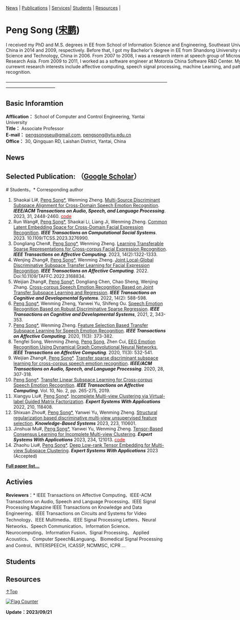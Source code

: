 <span id = "Top"> </span>
 [News](#News) | [Publications](#Publications)  | [Services](#Services)| [Students](#Students) | [Resources](#Resources) |
# Peng Song   (<a href="/index.html">宋鹏</a>)  

<p style="width:970px;">
    <img src="/peng.jpg" align="right" width="180" hspace="5" vspace="5">
I received my PhD and M.S. degrees in EE from School of Information Science and Engineering, Southeast University, China in 2014 and 2009, respectively.  Before that, I got my Bachelor's degree in EE from Shandong University of Science and Technology, China in 2006. From 2007 to 2008, I was a research intern at speech group of Microsoft Research Asia. From 2009 to 2011, I worked as a software engineer at Motorola China Software R&D Center. My currewnt research interests include affective computing, speech signal processing, machine Learning, and pattern recognition.
</p>

———————————————————————————————————————————————

## Basic Inforamtion
**Afflication：** School of Computer and Control Engineering, Yantai University   
**Title：** Associate Professor   
**E-mail：** pengsongseu@gmail.com, pengsong@ytu.edu.cn   
**Office：** 30, Qingquan RD, Laishan District, Yantai, China

<span id = "News"> </span>
## **News**


<span id = "Publications"> </span>
## **Selected Publication:** （<a href="https://scholar.google.com/citations?user=6zxeFQIAAAAJ&hl=zh-TW">Google Scholar</a>） 
 
\# Students，\* Corresponding author

1. Shaokai Li#,  <u>Peng Song*</u>, Wenming Zheng. [Multi-Source Discriminant Subspace Alignment for Cross-Domain Speech Emotion Recognition](https://ieeexplore.ieee.org/document/10158502). ***IEEE/ACM Transactions on Audio, Speech, and Language Processing***. 2023, 31, 2448-2460. [<font color="#dd0000">code</font><br />](https://github.com/shaokai1209/MDSA)
2. Run Wang#,  <u>Peng Song*</u>, Shaokai Li, Liang Ji, Wenming Zheng. [Common Latent Embedding Space for Cross-Domain Facial Expression Recognition](https://ieeexplore.ieee.org/document/10137555). ***IEEE Transactions on Computational Social Systems***. 2023. 10.1109/TCSS.2023.3276990.
3. Dongliang Chen#, <u>Peng Song*</u>, Wenming Zheng. [Learning Transferable Sparse Representations for Cross-corpus Facial Expression Recognition](https://ieeexplore.ieee.org/document/9423630).  ***IEEE Transactions on Affective Computing***. 2023, 14(2):1322-1333.
4. Wenjing Zhang#,  <u>Peng Song*</u>, Wenming Zheng. [Joint Local-Global Discriminative Subspace Transfer Learning for Facial Expression Recognition](https://ieeexplore.ieee.org/document/9761954). ***IEEE Transactions on Affective Computing***. 2022. Doi:10.1109/TAFFC.2022.3168834.
5.  Weijian Zhang#, <u>Peng Song*</u>, Dongliang Chen, Chao Sheng, Wenjing Zhang. [Cross-corpus Speech Emotion Recognition Based on Joint Transfer Subspace Learning and Regression](https://ieeexplore.ieee.org/document/9340391/). ***IEEE Transactions on Cognitive and Developmental Systems***. 2022, 14(2): 588-598.
9. <u>Peng Song*</u>, Wenming Zheng, Yanwei Yu, Shifeng Ou. [Speech Emotion Recognition Based on Robust Discriminative Sparse Regression](https://ieeexplore.ieee.org/document/9080065). ***IEEE Transactions on Cognitive and Developmental Systems***, 2021, 2, 343-353.
2033. <u>Peng Song*</u>, Wenming Zheng. [Feature Selection Based Transfer Subspace Learning for Speech Emotion Recognition](https://ieeexplore.ieee.org/document/8276251). ***IEEE Transactions on Affective Computing***. 2020, 11(3): 373-382.
2034. Tengfei Song, Wenming Zheng, <u>Peng Song</u>, Zhen Cui, [EEG Emotion Recognition Using Dynamical Graph Convolutional Neural Networks](https://ieeexplore.ieee.org/document/8320798), ***IEEE Transactions on Affective Computing***. 2020, 11(3): 532-541. 
2035. Weijian Zhang#, <u>Peng Song*</u>. [Transfer sparse discriminant subspace learning for cross-corpus speech emotion recognition](https://ieeexplore.ieee.org/document/8910397). ***IEEE/ACM Transactions on Audio, Speech, and Language Processing***. 2020, 28, 307-318.
2039. <u>Peng Song*</u>. [Transfer Linear Subspace Learning for Cross-corpus Speech Emotion Recognition](https://ieeexplore.ieee.org/document/7931593).  ***IEEE Transactions on Affective Computing***. Vol. 10, No. 2, pp. 265-275, 2019.
2041. Xiangyu Liu#, <u>Peng Song*</u>. [Incomplete Multi-view Clustering via Virtual-label Guided Matrix Factorization](https://www.sciencedirect.com/science/article/pii/S0957417422015159). ***Expert Systems With Applications*** 2022, 210, 118408.
2051. Shixuan Zhou#,  <u>Peng Song*</u>, Yanwei Yu, Wenming Zheng. [Structural regularization based discriminative multi-view unsupervised feature selection](https://www.sciencedirect.com/science/article/pii/S0950705123003519). ***Knowledge-Based Systems*** 2023, 223, 110601.
2052. Jinshuai Mu#, <u>Peng Song*</u>,  Yanwei Yu, Wenming Zheng. [Tensor-Based Consensus Learning for Incomplete Multi-view Clustering](https://authors.elsevier.com/sd/article/S0957-4174(23)01515-4). ***Expert Systems With Applications*** 2023, 234, 121013. [<font color="#dd0000">code</font><br />]( https://github.com/JSMMu/TCLIMC)
2053. Zhaohu Liu#,  <u>Peng Song*</u>. [Deep Low-rank Tensor Embedding for Multi-view Subspace Clustering](depengsong.github.io). ***Expert Systems With Applications*** 2023 (Accepted)



[**Full paper list...**](/full-paper-list)  



<span id = "Services"> </span>
## **Activies**
**Reviewers**：* IEEE Transactions on Affective Computing、IEEE-ACM Transactions on Audio, Speech and Language Processing、IEEE Signal Processing Magazine
IEEE Transactions on Knowledge and Data Engineering、IEEE Transactions on Circuits and Systems for Video Technology、IEEE Multimedia、IEEE Signal Processing Letters、Neural Networks、Speech Communication、Information Science、 Neurocomputing、Information Fusion、Signal Processing、 Applied Acoustics、 Computer Speech&Languang、 Biomedical Signal Processing and Control、INTERSPEECH, ICASSP, NCMMSC, ICPR
...

<span id = "Students"> </span>
## **Students**


<span id = "Resources"> </span>
## **Resources**

[↑Top](#Top)

<a href="https://info.flagcounter.com/B3Rj"><img src="https://s11.flagcounter.com/map/B3Rj/size_s/txt_000000/border_CCCCCC/pageviews_0/viewers_0/flags_0/" alt="Flag Counter" border="0"></a>

**Update：2023/09/21**

